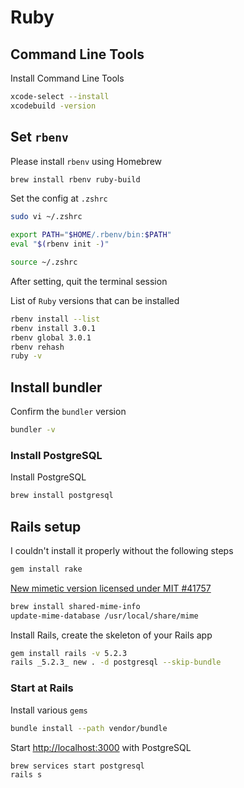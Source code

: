 # Ruby

## Command Line Tools

Install Command Line Tools

```bash
xcode-select --install
xcodebuild -version
```

## Set `rbenv`

Please install `rbenv` using Homebrew

```bash
brew install rbenv ruby-build
```

Set the config at `.zshrc`

```bash
sudo vi ~/.zshrc

export PATH="$HOME/.rbenv/bin:$PATH"
eval "$(rbenv init -)"

source ~/.zshrc
```

After setting, quit the terminal session

List of `Ruby` versions that can be installed

```bash
rbenv install --list
rbenv install 3.0.1
rbenv global 3.0.1
rbenv rehash
ruby -v
```

## Install bundler

Confirm the `bundler` version

```bash
bundler -v
```

### Install PostgreSQL

Install PostgreSQL

```bash
brew install postgresql
```

## Rails setup

I couldn't install it properly without the following steps

```bash
gem install rake
```

[New mimetic version licensed under MIT #41757](https://github.com/rails/rails/issues/41757#issuecomment-808362531)

```bash
brew install shared-mime-info
update-mime-database /usr/local/share/mime
```

Install Rails, create the skeleton of your Rails app

```bash
gem install rails -v 5.2.3
rails _5.2.3_ new . -d postgresql --skip-bundle
```

### Start at Rails

Install various `gems`

```bash
bundle install --path vendor/bundle
```

Start [http://localhost:3000](http://localhost:3000) with PostgreSQL

```bash
brew services start postgresql
rails s
```
